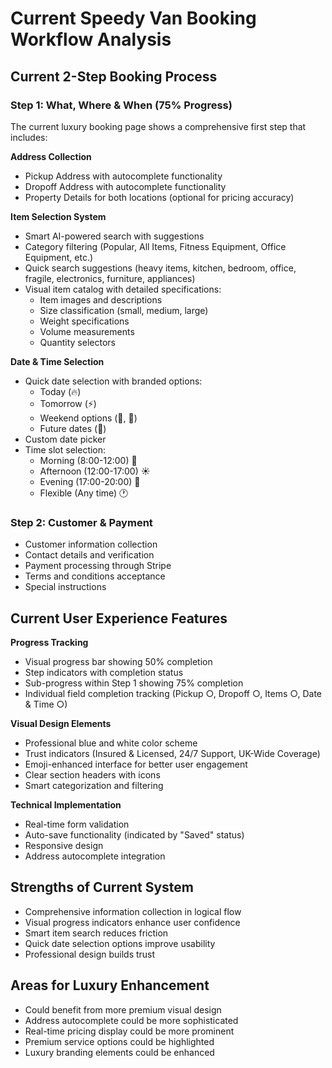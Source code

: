# Current Speedy Van Booking Workflow Analysis

## Current 2-Step Booking Process

### Step 1: What, Where & When (75% Progress)
The current luxury booking page shows a comprehensive first step that includes:

**Address Collection**
- Pickup Address with autocomplete functionality
- Dropoff Address with autocomplete functionality
- Property Details for both locations (optional for pricing accuracy)

**Item Selection System**
- Smart AI-powered search with suggestions
- Category filtering (Popular, All Items, Fitness Equipment, Office Equipment, etc.)
- Quick search suggestions (heavy items, kitchen, bedroom, office, fragile, electronics, furniture, appliances)
- Visual item catalog with detailed specifications:
  - Item images and descriptions
  - Size classification (small, medium, large)
  - Weight specifications
  - Volume measurements
  - Quantity selectors

**Date & Time Selection**
- Quick date selection with branded options:
  - Today (🔥)
  - Tomorrow (⚡)
  - Weekend options (🌟, 💎)
  - Future dates (🚀)
- Custom date picker
- Time slot selection:
  - Morning (8:00-12:00) 🌅
  - Afternoon (12:00-17:00) ☀️
  - Evening (17:00-20:00) 🌆
  - Flexible (Any time) 🕐

### Step 2: Customer & Payment
- Customer information collection
- Contact details and verification
- Payment processing through Stripe
- Terms and conditions acceptance
- Special instructions

## Current User Experience Features

**Progress Tracking**
- Visual progress bar showing 50% completion
- Step indicators with completion status
- Sub-progress within Step 1 showing 75% completion
- Individual field completion tracking (Pickup ○, Dropoff ○, Items ○, Date & Time ○)

**Visual Design Elements**
- Professional blue and white color scheme
- Trust indicators (Insured & Licensed, 24/7 Support, UK-Wide Coverage)
- Emoji-enhanced interface for better user engagement
- Clear section headers with icons
- Smart categorization and filtering

**Technical Implementation**
- Real-time form validation
- Auto-save functionality (indicated by "Saved" status)
- Responsive design
- Address autocomplete integration

## Strengths of Current System
- Comprehensive information collection in logical flow
- Visual progress indicators enhance user confidence
- Smart item search reduces friction
- Quick date selection options improve usability
- Professional design builds trust

## Areas for Luxury Enhancement
- Could benefit from more premium visual design
- Address autocomplete could be more sophisticated
- Real-time pricing display could be more prominent
- Premium service options could be highlighted
- Luxury branding elements could be enhanced
